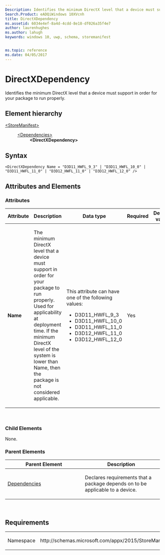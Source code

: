 ```yaml
---
Description: Identifies the minimum DirectX level that a device must support in order for your package to run properly.
Search.Product: eADQiWindows 10XVcnh
title: DirectXDependency
ms.assetid: 6034e4ef-8a4d-4cdd-8e18-df026a35f4e7
author: laurenhughes
ms.author: lahugh
keywords: windows 10, uwp, schema, storemanifest


ms.topic: reference
ms.date: 04/05/2017
---
```


# DirectXDependency


Identifies the minimum DirectX level that a device must support in order for your package to run properly.

## Element hierarchy

<dl>
<dt><a href="element-storemanifest.md">&lt;StoreManifest&gt;</a></dt>
<dd>
<dl>
<dt><a href="element-dependencies.md">&lt;Dependencies&gt;</a></dt>
<dd><b>&lt;DirectXDependency&gt;</b></dd>
</dl>
</dd>
</dl>

## Syntax

``` syntax
<DirectXDependency Name = "D3D11_HWFL_9_3" | "D3D11_HWFL_10_0" | "D3D11_HWFL_11_0" | "D3D12_HWFL_11_0" | "D3D12_HWFL_12_0" />
```

## Attributes and Elements


### Attributes

<table>
<colgroup>
<col width="20%" />
<col width="20%" />
<col width="20%" />
<col width="20%" />
<col width="20%" />
</colgroup>
<thead>
<tr class="header">
<th>Attribute</th>
<th>Description</th>
<th>Data type</th>
<th>Required</th>
<th>Default value</th>
</tr>
</thead>
<tbody>
<tr class="odd">
<td><strong>Name</strong></td>
<td><p>The minimum DirectX level that a device must support in order for your package to run properly. Used for applicability at deployment time. If the minimum DirectX level of the system is lower than Name, then the package is not considered applicable.</p></td>
<td><p>This attribute can have one of the following values:</p>
<ul>
<li>D3D11_HWFL_9_3</li>
<li>D3D11_HWFL_10_0</li>
<li>D3D11_HWFL_11_0</li>
<li>D3D12_HWFL_11_0</li>
<li>D3D12_HWFL_12_0</li>
</ul></td>
<td>Yes</td>
<td></td>
</tr>
</tbody>
</table>

 

### Child Elements

None.

### Parent Elements

<table>
<colgroup>
<col width="50%" />
<col width="50%" />
</colgroup>
<thead>
<tr class="header">
<th>Parent Element</th>
<th>Description</th>
</tr>
</thead>
<tbody>
<tr class="odd">
<td><a href="element-dependencies.md">Dependencies</a> </td>
<td><p>Declares requirements that a package depends on to be applicable to a device.</p></td>
</tr>
</tbody>
</table>

 

## Requirements

<table>
<colgroup>
<col width="50%" />
<col width="50%" />
</colgroup>
<tbody>
<tr class="odd">
<td><p>Namespace</p></td>
<td><p>http://schemas.microsoft.com/appx/2015/StoreManifest</p></td>
</tr>
</tbody>
</table>

 

 



